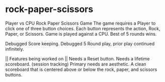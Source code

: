 # rock-paper-scissors
Player vs CPU Rock Paper Scissors Game
The game requires a Player to click one of three button choices. Each button represents the action, Rock, Paper, or Scissors.
Game is played against a CPU.
Best of 5 rounds wins.


Debugged Score keeping.
Debugged 5 Round play, prior play continued infinitely.

|| Features being worked on ||
Needs a Reset button.
Needs a lifetime scoreboard. (session tracking)
Primary needs are aesthetic. A clean scoreboard that is centered above or below the rock, paper, and scissors buttons.